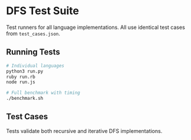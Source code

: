 # DFS Test Suite

Test runners for all language implementations. All use identical test cases from `test_cases.json`.

## Running Tests

```bash
# Individual languages
python3 run.py
ruby run.rb
node run.js

# Full benchmark with timing
./benchmark.sh
```

## Test Cases

Tests validate both recursive and iterative DFS implementations.
